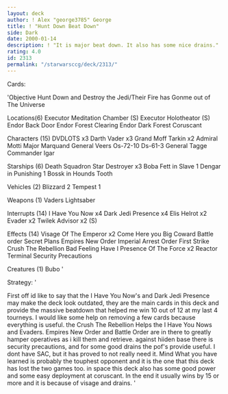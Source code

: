 ```yaml
---
layout: deck
author: ! Alex "george3785" George
title: ! "Hunt Down Beat Down"
side: Dark
date: 2000-01-14
description: ! "It is major beat down. It also has some nice drains."
rating: 4.0
id: 2313
permalink: "/starwarsccg/deck/2313/"
---
```

Cards: 

'Objective
Hunt Down and Destroy the Jedi/Their Fire has Gonme out of The Universe

Locations(6)
Executor Meditation Chamber (S)
Executor Holotheator (S)
Endor Back Door
Endor Forest Clearing
Endor Dark Forest
Coruscant

Characters (15)
DVDLOTS x3
Darth Vader x3
Grand Moff Tarkin x2
Admiral Motti
Major Marquand
General Veers
Os-72-10
Ds-61-3
General Tagge
Commander Igar

Starships (6)
Death Squadron Star Destroyer x3
Boba Fett in Slave 1
Dengar in Punishing 1
Bossk in Hounds Tooth

Vehicles (2)
Blizzard 2
Tempest 1

Weapons (1)
Vaders Lightsaber

Interrupts (14)
I Have You Now x4
Dark Jedi Presence x4
Elis Helrot x2
Evader x2
Twilek Advisor x2 (S)

Effects (14)
Visage Of The Emperor x2
Come Here you Big Coward
Battle order
Secret Plans
Empires New Order
Imperial Arrest Order
First Strike
Crush The Rebellion
Bad Feeling Have I
Presence Of The Force x2
Reactor Terminal
Security Precautions

Creatures (1)
Bubo
'

Strategy: '

First off id like to say that the I Have You Now's and Dark Jedi Presence may make the deck look outdated, they are the main cards in this deck and provide the massive beatdown that helped me win 10 out of 12 at my last 4 tourneys. I would like some help on removing a few cards because everything is useful. the Crush The Rebellion Helps the I Have You Nows and Evaders. Empires New Order and Battle Order are in there to greatly hamper operatives as i kill them and retrieve. against hiiden base there is security precautions, and for some good drains the pof's provide useful. I dont have SAC, but it has proved to not really need it. Mind What you have learned is probably the touphest opponent and it is the one that this deck has lost the two games too. in space this deck also has some good power and some easy deployment at coruscant. In the end it usually wins by 15 or more and it is because of visage and drains. '
